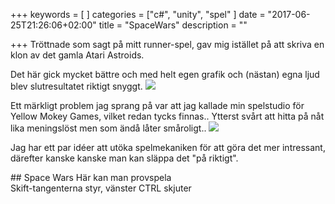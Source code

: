 +++
keywords = [
]
categories = ["c#", "unity", "spel"
]
date = "2017-06-25T21:26:06+02:00"
title = "SpaceWars"
description = ""

+++
Tröttnade som sagt på mitt runner-spel, gav mig istället på att skriva en klon av det gamla Atari Astroids.

<!--more-->

<p>
Det här gick mycket bättre och med helt egen grafik och (nästan) egna ljud blev slutresultatet riktigt snyggt.
<img src="/images/SpaceWars20170625/intro.jpg">
</p>

<p>
Ett märkligt problem jag sprang på var att jag kallade min spelstudio för Yellow Mokey Games, vilket redan tycks finnas.. Ytterst svårt att hitta på nåt lika meningslöst men som ändå låter småroligt..
<img src="/images/SpaceWars20170625/gameplay.jpg">
</p>
<p>
Jag har ett par idéer att utöka spelmekaniken för att göra det mer intressant, därefter kanske kanske man kan släppa det "på riktigt".
</p>

<p>
## Space Wars
Här kan man provspela<br />
Skift-tangenterna styr, vänster CTRL skjuter <br />

<div id="gameContainer" style="width: 960px; height: 600px"></div>

<script src="/post/SpaceWars20170625/TemplateData/UnityProgress.js"></script>  
<script src="/post/SpaceWars20170625/Build/UnityLoader.js"></script>
<script>
  var gameInstance = UnityLoader.instantiate("gameContainer", "/post/SpaceWars20170625/Build/SpaceWars.json", {onProgress: UnityProgress});
</script>
